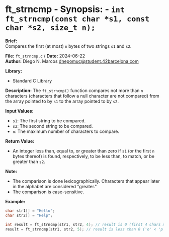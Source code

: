 # ft_strncmp - **Synopsis:** - `int ft_strncmp(const char *s1, const char *s2, size_t n);`

**Brief:**  
Compares the first (at most) `n` bytes of two strings `s1` and `s2`.

**File:** `ft_strncmp.c` / **Date:** 2024-06-22  
**Author:** Diego N. Marcos <dnepomuc@student.42barcelona.com>

**Library:**  
* Standard C Library

**Description:**
The `ft_strncmp()` function compares not more than `n` characters (characters that follow a null character are not compared) from the array pointed to by `s1` to the array pointed to by `s2`. 

**Input Values:**  
* `s1`: The first string to be compared.
* `s2`: The second string to be compared.
* `n`: The maximum number of characters to compare.

**Return Value:**
* An integer less than, equal to, or greater than zero if `s1` (or the first `n` bytes thereof) is found, respectively, to be less than, to match, or be greater than `s2`.

**Note:**
- The comparison is done lexicographically. Characters that appear later in the alphabet are considered "greater."
- The comparison is case-sensitive.

**Example:**  
```c
char str1[] = "Hello";
char str2[] = "Help";

int result = ft_strncmp(str1, str2, 4); // result is 0 (first 4 chars match)
result = ft_strncmp(str1, str2, 5); // result is less than 0 ('o' < 'p')
